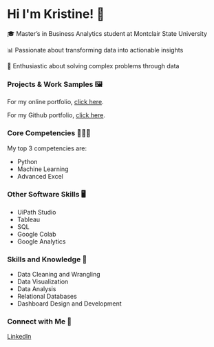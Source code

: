 # Hi I'm Kristine! 👋

🎓 Master’s in Business Analytics student at Montclair State University

📊 Passionate about transforming data into actionable insights

🧩 Enthusiastic about solving complex problems through data

### Projects & Work Samples 🖼
For my online portfolio, [click here](your-portfolio-link).

For my Github portfolio, [click here](your-github-link).

### Core Competencies 🏋🏼‍♀️
My top 3 competencies are:
- Python
- Machine Learning
- Advanced Excel

### Other Software Skills 🖥
- UiPath Studio
- Tableau
- SQL
- Google Colab
- Google Analytics

### Skills and Knowledge 📓
- Data Cleaning and Wrangling
- Data Visualization
- Data Analysis
- Relational Databases
- Dashboard Design and Development

### Connect with Me 📌
[LinkedIn](www.linkedin.com/in/yi-hsin-kristine-lin-tw)

<!---
Kristine-L-07/Kristine-L-07 is a ✨ special ✨ repository because its `README.md` (this file) appears on your GitHub profile.
You can click the Preview link to take a look at your changes.
--->
